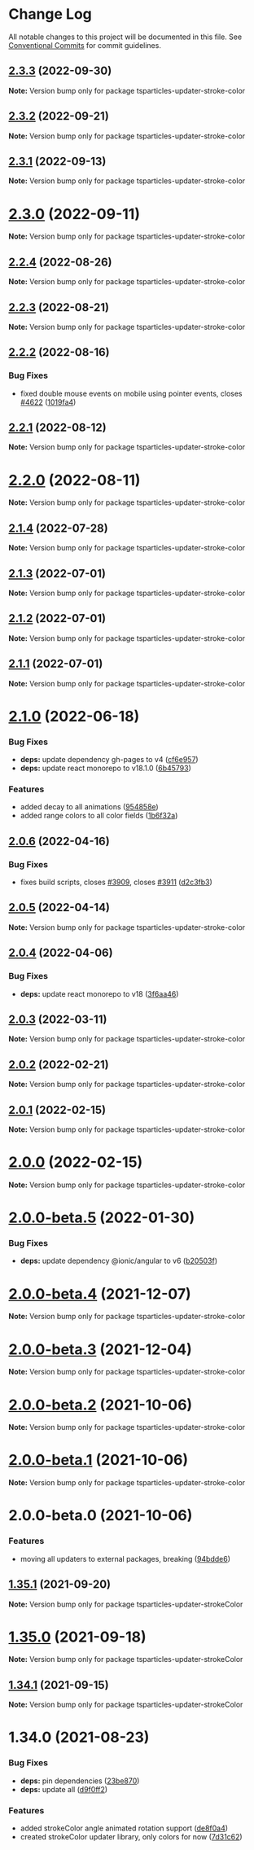 # Change Log

All notable changes to this project will be documented in this file.
See [Conventional Commits](https://conventionalcommits.org) for commit guidelines.

## [2.3.3](https://github.com/matteobruni/tsparticles/compare/tsparticles-updater-stroke-color@2.3.2...tsparticles-updater-stroke-color@2.3.3) (2022-09-30)

**Note:** Version bump only for package tsparticles-updater-stroke-color





## [2.3.2](https://github.com/matteobruni/tsparticles/compare/tsparticles-updater-stroke-color@2.3.1...tsparticles-updater-stroke-color@2.3.2) (2022-09-21)

**Note:** Version bump only for package tsparticles-updater-stroke-color





## [2.3.1](https://github.com/matteobruni/tsparticles/compare/tsparticles-updater-stroke-color@2.3.0...tsparticles-updater-stroke-color@2.3.1) (2022-09-13)

**Note:** Version bump only for package tsparticles-updater-stroke-color





# [2.3.0](https://github.com/matteobruni/tsparticles/compare/tsparticles-updater-stroke-color@2.2.4...tsparticles-updater-stroke-color@2.3.0) (2022-09-11)

**Note:** Version bump only for package tsparticles-updater-stroke-color





## [2.2.4](https://github.com/matteobruni/tsparticles/compare/tsparticles-updater-stroke-color@2.2.2...tsparticles-updater-stroke-color@2.2.4) (2022-08-26)

**Note:** Version bump only for package tsparticles-updater-stroke-color





## [2.2.3](https://github.com/matteobruni/tsparticles/compare/tsparticles-updater-stroke-color@2.2.2...tsparticles-updater-stroke-color@2.2.3) (2022-08-21)

**Note:** Version bump only for package tsparticles-updater-stroke-color





## [2.2.2](https://github.com/matteobruni/tsparticles/compare/tsparticles-updater-stroke-color@2.2.1...tsparticles-updater-stroke-color@2.2.2) (2022-08-16)


### Bug Fixes

* fixed double mouse events on mobile using pointer events, closes [#4622](https://github.com/matteobruni/tsparticles/issues/4622) ([1019fa4](https://github.com/matteobruni/tsparticles/commit/1019fa431f8a43cbd45d6adeb5adf94433e6e04b))





## [2.2.1](https://github.com/matteobruni/tsparticles/compare/tsparticles-updater-stroke-color@2.2.0...tsparticles-updater-stroke-color@2.2.1) (2022-08-12)

**Note:** Version bump only for package tsparticles-updater-stroke-color





# [2.2.0](https://github.com/matteobruni/tsparticles/compare/tsparticles-updater-stroke-color@2.1.4...tsparticles-updater-stroke-color@2.2.0) (2022-08-11)

**Note:** Version bump only for package tsparticles-updater-stroke-color





## [2.1.4](https://github.com/matteobruni/tsparticles/compare/tsparticles-updater-stroke-color@2.1.3...tsparticles-updater-stroke-color@2.1.4) (2022-07-28)

**Note:** Version bump only for package tsparticles-updater-stroke-color





## [2.1.3](https://github.com/matteobruni/tsparticles/compare/tsparticles-updater-stroke-color@2.1.2...tsparticles-updater-stroke-color@2.1.3) (2022-07-01)

**Note:** Version bump only for package tsparticles-updater-stroke-color





## [2.1.2](https://github.com/matteobruni/tsparticles/compare/tsparticles-updater-stroke-color@2.1.1...tsparticles-updater-stroke-color@2.1.2) (2022-07-01)

**Note:** Version bump only for package tsparticles-updater-stroke-color





## [2.1.1](https://github.com/matteobruni/tsparticles/compare/tsparticles-updater-stroke-color@2.1.0...tsparticles-updater-stroke-color@2.1.1) (2022-07-01)

**Note:** Version bump only for package tsparticles-updater-stroke-color





# [2.1.0](https://github.com/matteobruni/tsparticles/compare/tsparticles-updater-stroke-color@2.0.6...tsparticles-updater-stroke-color@2.1.0) (2022-06-18)


### Bug Fixes

* **deps:** update dependency gh-pages to v4 ([cf6e957](https://github.com/matteobruni/tsparticles/commit/cf6e9577132afcec26410f7321fcf5ffcfb05930))
* **deps:** update react monorepo to v18.1.0 ([6b45793](https://github.com/matteobruni/tsparticles/commit/6b457937c41d7681a2135dfcb6ff220e578f22bb))


### Features

* added decay to all animations ([954858e](https://github.com/matteobruni/tsparticles/commit/954858ec9ef85a7d9d676838399777e4a1a8b885))
* added range colors to all color fields ([1b6f32a](https://github.com/matteobruni/tsparticles/commit/1b6f32ad50beb3dc4813187a6e1d03f3013f3ca9))





## [2.0.6](https://github.com/matteobruni/tsparticles/compare/tsparticles-updater-stroke-color@2.0.5...tsparticles-updater-stroke-color@2.0.6) (2022-04-16)


### Bug Fixes

* fixes build scripts, closes [#3909](https://github.com/matteobruni/tsparticles/issues/3909), closes [#3911](https://github.com/matteobruni/tsparticles/issues/3911) ([d2c3fb3](https://github.com/matteobruni/tsparticles/commit/d2c3fb33ff9c9d529f2609f89c63cb6e1e61ecda))





## [2.0.5](https://github.com/matteobruni/tsparticles/compare/tsparticles-updater-stroke-color@2.0.4...tsparticles-updater-stroke-color@2.0.5) (2022-04-14)

**Note:** Version bump only for package tsparticles-updater-stroke-color





## [2.0.4](https://github.com/matteobruni/tsparticles/compare/tsparticles-updater-stroke-color@2.0.3...tsparticles-updater-stroke-color@2.0.4) (2022-04-06)


### Bug Fixes

* **deps:** update react monorepo to v18 ([3f6aa46](https://github.com/matteobruni/tsparticles/commit/3f6aa46e399d0092ae13ba494db86256c0d05c40))





## [2.0.3](https://github.com/matteobruni/tsparticles/compare/tsparticles-updater-stroke-color@2.0.2...tsparticles-updater-stroke-color@2.0.3) (2022-03-11)

**Note:** Version bump only for package tsparticles-updater-stroke-color





## [2.0.2](https://github.com/matteobruni/tsparticles/compare/tsparticles-updater-stroke-color@2.0.1...tsparticles-updater-stroke-color@2.0.2) (2022-02-21)

**Note:** Version bump only for package tsparticles-updater-stroke-color





## [2.0.1](https://github.com/matteobruni/tsparticles/compare/tsparticles-updater-stroke-color@2.0.0...tsparticles-updater-stroke-color@2.0.1) (2022-02-15)

**Note:** Version bump only for package tsparticles-updater-stroke-color





# [2.0.0](https://github.com/matteobruni/tsparticles/compare/tsparticles-updater-stroke-color@2.0.0-beta.5...tsparticles-updater-stroke-color@2.0.0) (2022-02-15)

**Note:** Version bump only for package tsparticles-updater-stroke-color





# [2.0.0-beta.5](https://github.com/matteobruni/tsparticles/compare/tsparticles-updater-stroke-color@2.0.0-beta.4...tsparticles-updater-stroke-color@2.0.0-beta.5) (2022-01-30)


### Bug Fixes

* **deps:** update dependency @ionic/angular to v6 ([b20503f](https://github.com/matteobruni/tsparticles/commit/b20503ff2a29f6c8617f42c764c8a868fc334c5f))





# [2.0.0-beta.4](https://github.com/matteobruni/tsparticles/compare/tsparticles-updater-stroke-color@2.0.0-beta.3...tsparticles-updater-stroke-color@2.0.0-beta.4) (2021-12-07)

**Note:** Version bump only for package tsparticles-updater-stroke-color





# [2.0.0-beta.3](https://github.com/matteobruni/tsparticles/compare/tsparticles-updater-stroke-color@2.0.0-beta.2...tsparticles-updater-stroke-color@2.0.0-beta.3) (2021-12-04)

**Note:** Version bump only for package tsparticles-updater-stroke-color





# [2.0.0-beta.2](https://github.com/matteobruni/tsparticles/compare/tsparticles-updater-stroke-color@2.0.0-beta.1...tsparticles-updater-stroke-color@2.0.0-beta.2) (2021-10-06)

**Note:** Version bump only for package tsparticles-updater-stroke-color





# [2.0.0-beta.1](https://github.com/matteobruni/tsparticles/compare/tsparticles-updater-stroke-color@2.0.0-beta.0...tsparticles-updater-stroke-color@2.0.0-beta.1) (2021-10-06)

**Note:** Version bump only for package tsparticles-updater-stroke-color





# 2.0.0-beta.0 (2021-10-06)


### Features

* moving all updaters to external packages, breaking ([94bdde6](https://github.com/matteobruni/tsparticles/commit/94bdde67d0b546c22b7841ff8e969d15ddef3430))





## [1.35.1](https://github.com/matteobruni/tsparticles/compare/tsparticles-updater-strokeColor@1.35.0...tsparticles-updater-strokeColor@1.35.1) (2021-09-20)

**Note:** Version bump only for package tsparticles-updater-strokeColor





# [1.35.0](https://github.com/matteobruni/tsparticles/compare/tsparticles-updater-strokeColor@1.34.1...tsparticles-updater-strokeColor@1.35.0) (2021-09-18)

**Note:** Version bump only for package tsparticles-updater-strokeColor





## [1.34.1](https://github.com/matteobruni/tsparticles/compare/tsparticles-updater-strokeColor@1.34.0...tsparticles-updater-strokeColor@1.34.1) (2021-09-15)

**Note:** Version bump only for package tsparticles-updater-strokeColor





# 1.34.0 (2021-08-23)


### Bug Fixes

* **deps:** pin dependencies ([23be870](https://github.com/matteobruni/tsparticles/commit/23be8708d698e1e37a18f2ed292cbccffb0f1e47))
* **deps:** update all ([d9f0ff2](https://github.com/matteobruni/tsparticles/commit/d9f0ff2f8c4ac269aaad5077492746e3da8fb422))


### Features

* added strokeColor angle animated rotation support ([de8f0a4](https://github.com/matteobruni/tsparticles/commit/de8f0a46436601aeb580651b1f87741fd9fc3c79))
* created strokeColor updater library, only colors for now ([7d31c62](https://github.com/matteobruni/tsparticles/commit/7d31c62ecb8f023234514b5ef46f0de55f75c283))
